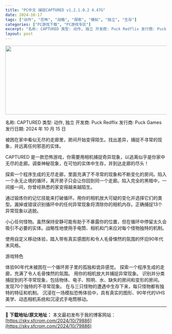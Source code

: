 ```yaml
---
title: "PC中文 捕捉CAPTURED v1.2.1.0.2 4.47G"
date: 2024-10-17
tags: ["动作", "恐怖", "战略", "探索", "模拟", "独立", "生存"]
categories: ["PC游戏下载", "PC游戏专区"]
excerpt: "名称: CAPTURED 类型: 动作, 独立 开发商: Puck Redflix 发行商: Puck Games 发行日期: 2024 年 10 月 15 日 被困在家中看似无尽的走廊里，房间开始变得陌生。找出差异，捕捉不寻常的现象，并远离任何邪恶的实体。 CAPTURED 是一款恐怖游戏，你需要&hellip;"
layout: post
---
```


<img class="aligncenter size-full wp-image-79887" src="https://sky.sfcrom.com/wp-content/uploads/2024/10/20241017084214100.webp" alt="" width="660" height="215" />

名称: CAPTURED
类型: 动作, 独立
开发商: Puck Redflix
发行商: Puck Games
发行日期: 2024 年 10 月 15 日

被困在家中看似无尽的走廊里，房间开始变得陌生。找出差异，捕捉不寻常的现象，并远离任何邪恶的实体。

CAPTURED 是一款恐怖游戏，你需要用相机捕捉奇异现象，以逃离似乎是你家中无尽的走廊。调查神秘现象，在可怕的实体中生存，并到达走廊的尽头！

探索一个程序生成的无尽走廊，里面充满了不寻常的现象和不断变化的房间。陷入一个永无止境的循环，离开房子只会让你回到同一个走廊。陷入完全的黑暗中，一间接一间，你曾经熟悉的家变得越来越陌生。

通过锻炼你的记忆技能来打破循环。用你的相机放大可疑的变化并选择它们的类型。漏掉或错误识别循环中的任何异常现象将清除你的相机内存。正确捕捉13个异常现象以逃脱。

小心任何怪物。虽然保持安静可能有助于不暴露你的位置，但在循环中停留太久会吸引不必要的实体。战略性地使用手电筒、相机和门来应对每个怪物独特的机制。

使用自定义移动体验，踏入带有真实感图形和令人毛骨悚然的氛围的怀旧90年代末风格。

游戏特色

体验90年代末被困在一个循环房子里的孤独和诡异感觉。
探索一个程序生成的走廊，充满了令人毛骨悚然的氛围。
用你的相机放大并捕捉异常现象。
识别并分类捕捉到的不寻常现象，包括物体、电子、照明、水、缺失的房间和变形的房间。
发现70个独特的不寻常现象。
在与三只怪物的遭遇中生存下来，每只怪物都有独特的特征和机制。
沉浸在一场模拟恐怖体验中，具有真实的图形、90年代的VHS美学、动态相机系统和沉浸式手电筒移动。

---
📖 **下载地址/原文地址：** 本文最初发布于我的博客网站：[https://sky.sfcrom.com/2024/10/79886](https://sky.sfcrom.com/2024/10/79886)
